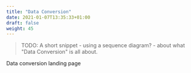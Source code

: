 ```yaml
---
title: "Data Conversion"
date: 2021-01-07T13:35:33+01:00
draft: false
weight: 45
---
```


> TODO: A short snippet - using a sequence diagram? - about what "Data Conversion" is all about.



Data conversion landing page